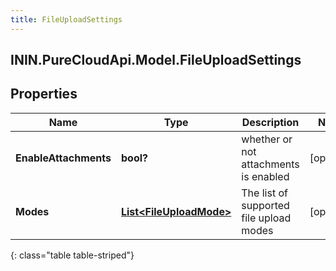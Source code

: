 ```yaml
---
title: FileUploadSettings
---
```

## ININ.PureCloudApi.Model.FileUploadSettings

## Properties

|Name | Type | Description | Notes|
|------------ | ------------- | ------------- | -------------|
| **EnableAttachments** | **bool?** | whether or not attachments is enabled | [optional] |
| **Modes** | [**List&lt;FileUploadMode&gt;**](FileUploadMode.html) | The list of supported file upload modes | [optional] |
{: class="table table-striped"}


